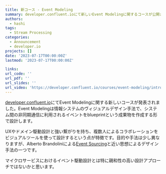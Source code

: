 ```yaml
---
title: 新コース - Event Modeling
summary: developer.confluent.ioにて新しいEvent Modelingに関するコースが公開されました。
authors:
  - hashi
tags:
  - Stream Processing
categories: 
  - Announcement
  - developer.io
projects: []
date: '2023-07-17T00:00:00Z'
lastmod: '2023-07-17T00:00:00Z'

links:
url_code: ''
url_pdf: ''
url_slides: ''
url_video: 'https://developer.confluent.io/courses/event-modeling/intro/'
---
```

[developer.confluent.io](developer.confluent.io)にてEvent Modelingに関する新しいコースが発表されました。Event Modelingは情報システムのヴィジュアルデザイン手法で、システム間の非同期通信に利用されるイベントをblueprintという成果物を作成する形で設計します。

UXやドメイン駆動設計と強い繋がりを持ち、複数人によるコラボレーションをビジュアルツールを使って設計するという点が特徴です。目的や手法は少し異なりますが、Alberto Brandoliniによる[Event Sourcing](https://www.eventstorming.com/)と近い思想によるデザイン手法の一つです。

マイクロサービスにおけるイベント駆動設計とは特に親和性の高い設計アプローチではないかと思います。




